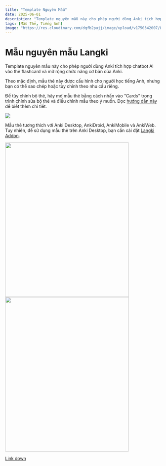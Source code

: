 ```yaml
---
title: "Template Nguyên Mẫu"
date: 2025-06-01
description: "Template nguyên mẫu này cho phép người dùng Anki tích hợp chatbot AI vào thẻ flashcard và mở rộng chức năng cơ bản của Anki."
tags: [Mẫu Thẻ, Tiếng Anh]
image: "https://res.cloudinary.com/dqfb2pujj/image/upload/v1750342007/Langki/knwebgkai4vadlnvpbbw.png"
---
```


# Mẫu nguyên mẫu Langki

Template nguyên mẫu này cho phép người dùng Anki tích hợp chatbot AI vào thẻ flashcard và mở rộng chức năng cơ bản của Anki.

<!--truncate-->

Theo mặc định, mẫu thẻ này được cấu hình cho người học tiếng Anh, nhưng bạn có thể sao chép hoặc tùy chỉnh theo nhu cầu riêng.

Để tùy chỉnh bộ thẻ, hãy mở mẫu thẻ bằng cách nhấn vào "Cards" trong trình chỉnh sửa bộ thẻ và điều chỉnh mẫu theo ý muốn. Đọc [hướng dẫn này](https://langki.net/docs/langki_configuration) để biết thêm chi tiết.

![](https://res.cloudinary.com/dqfb2pujj/image/upload/v1750492139/Langki/wpl2vsguarqindjfryqj.png)

Mẫu thẻ tương thích với Anki Desktop, AnkiDroid, AnkiMobile và AnkiWeb. Tuy nhiên, để sử dụng mẫu thẻ trên Anki Desktop, bạn cần cài đặt [Langki Addon](https://ankiweb.net/shared/info/1400986563).

<div class="responsive-flex" style={{ display: 'flex', gap: '8px' }}>
  <img
    src="https://res.cloudinary.com/dqfb2pujj/image/upload/v1750340333/Langki/ra4hahihsuzip0xh8oy7.png"
    width="400"
    height="500"
  />
  <img
    src="https://res.cloudinary.com/dqfb2pujj/image/upload/v1750344177/Langki/wxdhzf9q8mg9gulbmp2b.png"
    width="400"
    height="500"
  />
</div>

[Link down](https://ankiweb.net/shared/info/1038537663)
